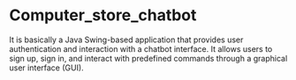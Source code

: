 # Computer_store_chatbot
It is basically a Java Swing-based application that provides user authentication and interaction with a chatbot interface. It allows users to sign up, sign in, and interact with predefined commands through a graphical user interface (GUI).
